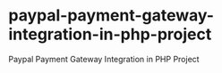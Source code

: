 # paypal-payment-gateway-integration-in-php-project
Paypal Payment Gateway Integration in PHP Project
